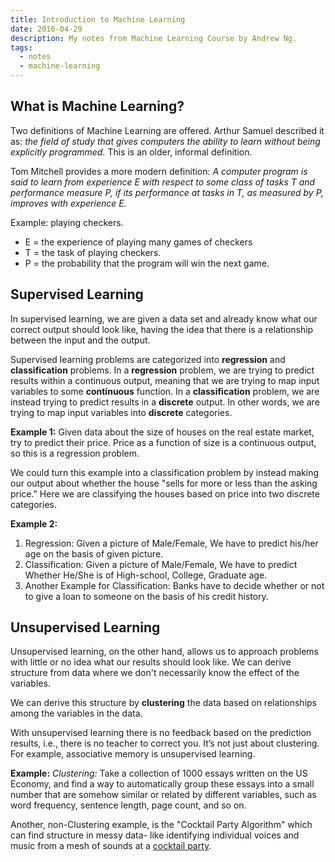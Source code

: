 ```yaml
---
title: Introduction to Machine Learning
date: 2016-04-29
description: My notes from Machine Learning Course by Andrew Ng.
tags:
  - notes
  - machine-learning
---
```


## What is Machine Learning?

Two definitions of Machine Learning are offered. Arthur Samuel described it as: _the field of study that gives computers the ability to learn without being explicitly programmed._ This is an older, informal definition.

Tom Mitchell provides a more modern definition: _A computer program is said to learn from experience E with respect to some class of tasks T and performance measure P, if its performance at tasks in T, as measured by P, improves with experience E._

Example: playing checkers.

- E = the experience of playing many games of checkers
- T = the task of playing checkers.
- P = the probability that the program will win the next game.

## Supervised Learning

In supervised learning, we are given a data set and already know what our correct output should look like, having the idea that there is a relationship between the input and the output.

Supervised learning problems are categorized into **regression** and **classification** problems. In a **regression** problem, we are trying to predict results within a continuous output, meaning that we are trying to map input variables to some **continuous** function. In a **classification** problem, we are instead trying to predict results in a **discrete** output. In other words, we are trying to map input variables into **discrete** categories.

**Example 1:**
Given data about the size of houses on the real estate market, try to predict their price. Price as a function of size is a continuous output, so this is a regression problem.

We could turn this example into a classification problem by instead making our output about whether the house "sells for more or less than the asking price." Here we are classifying the houses based on price into two discrete categories.

**Example 2:**

1. Regression: Given a picture of Male/Female, We have to predict his/her age on the basis of given picture.
2. Classification: Given a picture of Male/Female, We have to predict Whether He/She is of High-school, College, Graduate age.
3. Another Example for Classification: Banks have to decide whether or not to give a loan to someone on the basis of his credit history.

## Unsupervised Learning

Unsupervised learning, on the other hand, allows us to approach problems with little or no idea what our results should look like. We can derive structure from data where we don't necessarily know the effect of the variables.

We can derive this structure by **clustering** the data based on relationships among the variables in the data.

With unsupervised learning there is no feedback based on the prediction results, i.e., there is no teacher to correct you. It’s not just about clustering. For example, associative memory is unsupervised learning.

**Example:**
_Clustering:_ Take a collection of 1000 essays written on the US Economy, and find a way to automatically group these essays into a small number that are somehow similar or related by different variables, such as word frequency, sentence length, page count, and so on.

Another, non-Clustering example, is the "Cocktail Party Algorithm" which can find structure in messy data- like identifying individual voices and music from a mesh of sounds at a [cocktail party](https://en.wikipedia.org/wiki/Cocktail_party_effect).
